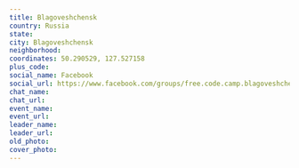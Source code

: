 ```yaml
---
title: Blagoveshchensk
country: Russia
state: 
city: Blagoveshchensk
neighborhood: 
coordinates: 50.290529, 127.527158
plus_code:
social_name: Facebook
social_url: https://www.facebook.com/groups/free.code.camp.blagoveshchensk.amur.region
chat_name:
chat_url:
event_name:
event_url:
leader_name:
leader_url:
old_photo: 
cover_photo:
---
```

